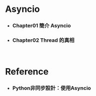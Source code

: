 Asyncio
=====
* ### Chapter01 簡介 Asyncio
* ### Chapter02 Thread 的真相
<br />

Reference
=====
* ### Python非同步設計：使用Asyncio

